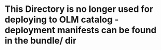 # This Directory is no longer used for deploying to OLM catalog - deployment manifests can be found in the bundle/ dir